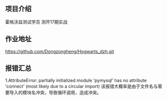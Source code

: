 ## 项目介绍
霍格沃兹测试学员 测开17期实战

## 作业地址
https://github.com/Dongzongheng/Hogwarts_dzh.git


## 报错汇总

1.AttributeError: partially initialized module 'pymysql' has no attribute 'connect' (most likely due to a circular import)
该报错大概率是由于文件名与需要导入的模块名冲突，导致循环调用，造成冲突。
